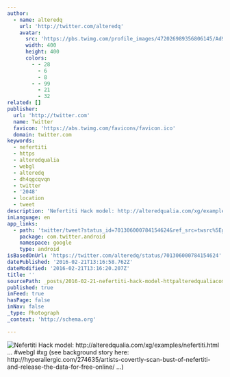 ```yaml
---
author:
  - name: alteredq
    url: 'http://twitter.com/alteredq'
    avatar:
      src: 'https://pbs.twimg.com/profile_images/472026989356806145/Ad9yfRMR_400x400.png'
      width: 400
      height: 400
      colors:
        - - 28
          - 6
          - 8
        - - 99
          - 21
          - 32
related: []
publisher:
  url: 'http://twitter.com'
  name: Twitter
  favicon: 'https://abs.twimg.com/favicons/favicon.ico'
  domain: twitter.com
keywords:
  - nefertiti
  - https
  - alteredqualia
  - webgl
  - alteredq
  - dh4qgcqvqn
  - twitter
  - '2048'
  - location
  - tweet
description: 'Nefertiti Hack model: http://alteredqualia.com/xg/examples/nefertiti.html ... #webgl #xg (see background story here: http://hyperallergic.com/274635/artists-covertly-scan-bust-of-nefertiti-and-release-the-data-for-free-online/ ...)'
inLanguage: en
app_links:
  - path: 'twitter/tweet?status_id=701306000784154624&ref_src=twsrc%5Egoogle%7Ctwcamp%5Eandroidseo%7Ctwgr%5Estatus%7Ctwterm%5E701306000784154624'
    package: com.twitter.android
    namespace: google
    type: android
isBasedOnUrl: 'https://twitter.com/alteredq/status/701306000784154624'
datePublished: '2016-02-21T13:16:58.762Z'
dateModified: '2016-02-21T13:16:20.207Z'
title: ''
sourcePath: _posts/2016-02-21-nefertiti-hack-model-httpalteredqualiacomxgexamplesn.md
published: true
inFeed: true
hasPage: false
inNav: false
_type: Photograph
_context: 'http://schema.org'

---
```

![Nefertiti Hack model&colon; http&colon;&sol;&sol;alteredqualia&period;com&sol;xg&sol;examples&sol;nefertiti&period;html &period;&period;&period; &num;webgl &num;xg &lpar;see background story here&colon; http&colon;&sol;&sol;hyperallergic&period;com&sol;274635&sol;artists-covertly-scan-bust-of-nefertiti-and-release-the-data-for-free-online&sol; &period;&period;&period;&rpar;](https://pbs.twimg.com/media/CbuKF1hW0AA-0Te.png:large)